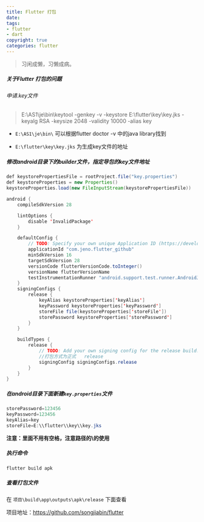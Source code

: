 ```yaml
---
title: Flutter 打包
date: 
tags: 
- flutter 
- dart 
copyright: true
categories: flutter
---
```




<blockquote class="blockquote-center">习闲成懒，习懒成病。</blockquote>

<!-- more -->



##### 关于Flutter 打包的问题

######  申请.key文件
> E:\AS1\je\bin\keytool -genkey -v -keystore E:\flutter\key\key.jks -keyalg RSA -keysize 2048 -validity 10000 -alias key

- `E:\AS1\je\bin\` 可以根据flutter doctor -v 中的java library找到

- `E:\flutter\key\key.jks` 为生成key文件的地址


##### 修改android目录下的builder文件，指定导包的key文件地址
```Java
def keystorePropertiesFile = rootProject.file("key.properties")
def keystoreProperties = new Properties()
keystoreProperties.load(new FileInputStream(keystorePropertiesFile))

android {
    compileSdkVersion 28

    lintOptions {
        disable 'InvalidPackage'
    }

    defaultConfig {
        // TODO: Specify your own unique Application ID (https://developer.android.com/studio/build/application-id.html).
        applicationId "com.jeno.flutter_github"
        minSdkVersion 16
        targetSdkVersion 28
        versionCode flutterVersionCode.toInteger()
        versionName flutterVersionName
        testInstrumentationRunner "android.support.test.runner.AndroidJUnitRunner"
    }
    signingConfigs {
        release {
            keyAlias keystoreProperties['keyAlias']
            keyPassword keystoreProperties['keyPassword']
            storeFile file(keystoreProperties['storeFile'])
            storePassword keystoreProperties['storePassword']
        }
    }

    buildTypes {
        release {
            // TODO: Add your own signing config for the release build.
            //打包方式为正式   release
            signingConfig signingConfigs.release
        }
    }
}
```

##### 在android目录下面新建`key.properties`文件
```Java
storePassword=123456
keyPassword=123456
keyAlias=key
storeFile=E:\\flutter\\key\\key.jks
```
**注意：里面不用有空格，注意路径的\的使用**


##### 执行命令
```Java
flutter build apk
```

##### 查看打包文件
在   `项目\build\app\outputs\apk\release` 下面查看

项目地址：https://github.com/songjiabin/flutter
